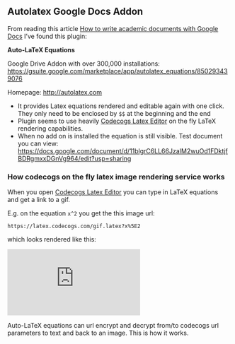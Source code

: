 ## Autolatex Google Docs Addon

From reading this article [How to write academic documents with Google Docs](https://lcolladotor.github.io/2019/04/02/how-to-write-academic-documents-with-googledocs/) I’ve found this plugin:

**Auto-LaTeX Equations**

Google Drive Addon with over 300,000 installations: https://gsuite.google.com/marketplace/app/autolatex_equations/850293439076

Homepage: http://autolatex.com

* It provides Latex equations rendered and editable again with one click. They only need to be enclosed by `$$` at the beginning and the end
* Plugin seems to use heavily [Codecogs Latex Editor](https://www.codecogs.com/latex/eqneditor.php) on the fly LaTeX rendering capabilities.
* When no add on is installed the equation is still visible. Test document you can view: https://docs.google.com/document/d/11blgrC6LL66JzaIM2wuOd1FDktjfBDRgmxxDGnVg964/edit?usp=sharing

### How codecogs on the fly latex image rendering service works

When you open [Codecogs Latex Editor](https://www.codecogs.com/latex/eqneditor.php) you can type in LaTeX equations and get a link to a gif.

E.g. on the equation `x^2` you get the this image url:

```
https://latex.codecogs.com/gif.latex?x%5E2
```

which looks rendered like this:

![](https://latex.codecogs.com/gif.latex?x%5E2)

Auto-LaTeX equations can url encrypt and decrypt from/to codecogs url parameters to text and back to an image. This is how it works.